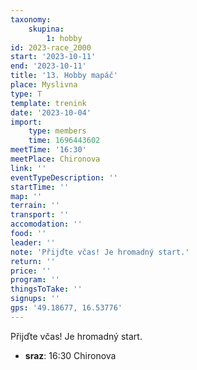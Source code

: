 ```yaml
---
taxonomy:
    skupina:
        1: hobby
id: 2023-race_2000
start: '2023-10-11'
end: '2023-10-11'
title: '13. Hobby mapáč'
place: Myslivna
type: T
template: trenink
date: '2023-10-04'
import:
    type: members
    time: 1696443602
meetTime: '16:30'
meetPlace: Chironova
link: ''
eventTypeDescription: ''
startTime: ''
map: ''
terrain: ''
transport: ''
accomodation: ''
food: ''
leader: ''
note: 'Přijďte včas! Je hromadný start.'
return: ''
price: ''
program: ''
thingsToTake: ''
signups: ''
gps: '49.18677, 16.53776'
---
```


Přijďte včas! Je hromadný start.
* **sraz**: 16:30 Chironova
